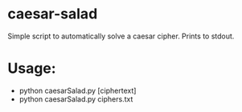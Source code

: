 # caesar-salad
Simple script to automatically solve a caesar cipher. Prints to stdout.

# Usage:
* python caesarSalad.py [ciphertext]
* python caesarSalad.py ciphers.txt